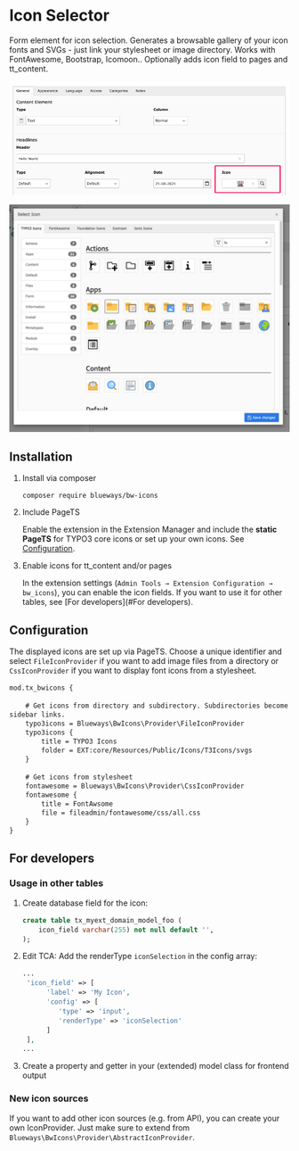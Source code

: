 # Icon Selector

Form element for icon selection. Generates a browsable gallery of your icon fonts and SVGs - just link your stylesheet
or image directory. Works with FontAwesome, Bootstrap, Icomoon.. Optionally adds icon field to pages and tt_content.

![Backend Form](Documentation/Images/backend1.jpg)

![Backend Form](Documentation/Images/gallery.jpg)

## Installation

1. Install via composer

   ``` {.bash}
   composer require blueways/bw-icons
   ```

2. Include PageTS

   Enable the extension in the Extension Manager and include the **static PageTS** for TYPO3 core icons or set up your
   own icons. See [Configuration](#Configuration).

3. Enable icons for tt_content and/or pages

   In the extension settings (`Admin Tools → Extension Configuration → bw_icons`), you can enable the icon fields. If
   you want to use it for other tables, see [For developers](#For developers).

## Configuration

The displayed icons are set up via PageTS. Choose a unique identifier and select `FileIconProvider` if you want to add
image files from a directory or `CssIconProvider` if you want to display font icons from a stylesheet.

```typo3_typoscript
mod.tx_bwicons {

    # Get icons from directory and subdirectory. Subdirectories become sidebar links.
    typo3icons = Blueways\BwIcons\Provider\FileIconProvider
    typo3icons {
        title = TYPO3 Icons
        folder = EXT:core/Resources/Public/Icons/T3Icons/svgs
    }

    # Get icons from stylesheet
    fontawesome = Blueways\BwIcons\Provider\CssIconProvider
    fontawesome {
        title = FontAwsome
        file = fileadmin/fontawesome/css/all.css
    }
}
```

## For developers

### Usage in other tables

1. Create database field for the icon:

   ```sql
   create table tx_myext_domain_model_foo (
       icon_field varchar(255) not null default '',
   );
   ```

2. Edit TCA: Add the renderType `iconSelection` in the config array:
   ```php
   ...
    'icon_field' => [
         'label' => 'My Icon',
         'config' => [
            'type' => 'input',
            'renderType' => 'iconSelection'
         ]
    ],
   ...
   ```

3. Create a property and getter in your (extended) model class for frontend output

### New icon sources

If you want to add other icon sources (e.g. from API), you can create your own IconProvider. Just make sure to extend from `Blueways\BwIcons\Provider\AbstractIconProvider`.
